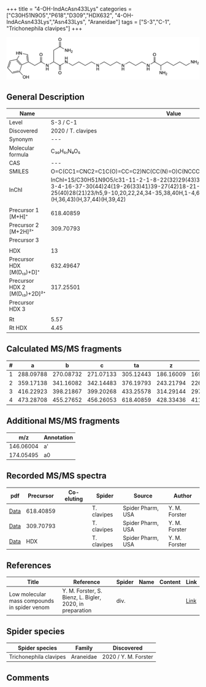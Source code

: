 +++
title = "4-OH-IndAcAsn433Lys"
categories = ["C30H51N9O5","P618","D309","HDX632",
"4-OH-IndAcAsn433Lys","Asn433Lys",
"Araneidae"]
tags = ["S-3","C-1",
"Trichonephila clavipes"]
+++

![](/img/4-OH-IndAcAsn433Lys.png)

## General Description

| Name                       | Value              |
|----------------------------|--------------------|
| Level                      | S-3 / C-1          |
| Discovered                 | 2020 / T. clavipes |
| Synonym                    | ---                |
| Molecular formula          | C₃₀H₅₁N₉O₅                   |
| CAS                        | ---                |
| SMILES | O=C(CC1=CNC2=C1C(O)=CC=C2)NC(CC(N)=O)C(NCCCCNCCCNCCCNC(C(CCCCN)N)=O)=O  |
| InChI  | InChI=1S/C30H51N9O5/c31-11-2-1-8-22(32)29(43)36-17-7-15-35-14-6-13-34-12-3-4-16-37-30(44)24(19-26(33)41)39-27(42)18-21-20-38-23-9-5-10-25(40)28(21)23/h5,9-10,20,22,24,34-35,38,40H,1-4,6-8,11-19,31-32H2,(H2,33,41)(H,36,43)(H,37,44)(H,39,42)  |
|                            |                    |
| Precursor 1 [M+H]⁺         | 618.40859                   |
| Precursor 2 [M+2H]²⁺       | 309.70793                   |
| Precursor 3                |                    |
|                            |                    |
| HDX                        | 13                   |
| Precursor HDX   [M(D₁₃)+D]⁺   | 632.49647                   |
| Precursor HDX 2 [M(D₁₃)+2D]²⁺ | 317.25501                   |
| Precursor HDX 3            |                    |
|                            |                    |
| Rt                         | 5.57                   |
| Rt HDX                     | 4.45                   |

## Calculated MS/MS fragments

| # | a         | b         | c         | ta        | z         | y         | tz        |
|---|-----------|-----------|-----------|-----------|-----------|-----------|-----------|
| 1 | 288.09788 | 270.08732 | 271.07133 | 305.12443 | 186.16009 | 169.13354 | 203.18664 |
| 2 | 359.17138 | 341.16082 | 342.14483 | 376.19793 | 243.21794 | 226.19139 | 260.24449 |
| 3 | 416.22923 | 398.21867 | 399.20268 | 433.25578 | 314.29144 | 297.26489 | 331.31799 |
| 4 | 473.28708 | 455.27652 | 456.26053 | 618.40859 | 428.33436 | 411.30782 | 445.36091 |

## Additional MS/MS fragments

| m/z | Annotation |
|-----|------------|
| 146.06004    | a'   |
| 174.05495    | a0   |

## Recorded MS/MS spectra

| pdf                                             | Precursor | Co-eluting | Spider      | Source                       | Author        |
|-------------------------------------------------|-----------|------------|-------------|------------------------------|---------------|
| [Data](/pdf/N-clavipes/618_4-OH-IndAcAsn433Lys_Nc.pdf) | 618.40859 |           | T. clavipes | Spider Pharm, USA | Y. M. Forster |
| [Data](/pdf/N-clavipes/618_4-OH-IndAcAsn433Lys_Nc_2.pdf) | 309.70793 |           | T. clavipes | Spider Pharm, USA | Y. M. Forster |
| [Data](/pdf/N-clavipes/618_4-OH-IndAcAsn433Lys_Nc_HDX.pdf) | HDX |           | T. clavipes | Spider Pharm, USA | Y. M. Forster |


## References

| Title | Reference | Spider | Name | Content | Link |
|-------|-----------|--------|------|---------|------|
| Low molecular mass compounds in spider venom      | Y. M. Forster, S. Bienz, L. Bigler, 2020, in preparation          | div.       |   |   | [Link](unknown) |

## Spider species

| Spider species     | Family     | Discovered           |
|--------------------|------------|----------------------|
| Trichonephila clavipes | Araneidae | 2020 / Y. M. Forster |


## Comments